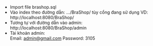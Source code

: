 - Import file brashop.sql
- Vào index theo đường dẫn: .../BraShop/ tùy cổng đang sử dụng
    VD: http://localhost:8080/BraShop/
- Tương tự với đường dẫn vào admin: http://localhost:8080/BraShop/admin
- Tài khoản admin: 	
Email: admin@gmail.com
Password: 3105